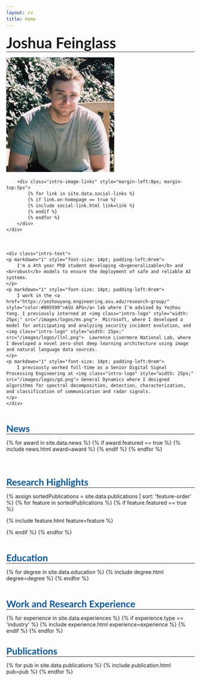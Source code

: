 ```yaml
---
layout: cv
title: Home
---
```


<div style="font-size: 40px; font-family: Lato, Arial" class="intro-title"><b>Joshua Feinglass</b></div>
<hr style="margin-left: 0; margin-top:0">

<div class="intro">
	<div class="intro-image">
		<img src="/images/prof_pic.png" style="border-radius: 2px;">

		<div class="intro-image-links" style="margin-left:0px; margin-top:5px">
			{% for link in site.data.social-links %}
			{% if link.on-homepage == true %}
			{% include social-link.html link=link %}
			{% endif %}
			{% endfor %}
		</div>
	</div>



	<div class="intro-text">
	<p markdown="1" style="font-size: 14pt; padding-left:0rem">
		I'm a 4th year PhD student developing <b>generalizable</b> and <b>robust</b> models to ensure the deployment of safe and reliable AI systems.
	</p>
	<p markdown="1" style="font-size: 14pt; padding-left:0rem">
		I work in the <a href="https://yezhouyang.engineering.asu.edu/research-group/" style="color:#005599">ASU APG</a> lab where I'm advised by Yezhou Yang. I previously interned at <img class="intro-logo" style="width: 25px;" src="/images/logos/ms.png">  Microsoft, where I developed a model for anticipating and analyzing security incident evolution, and <img class="intro-logo" style="width: 25px;" src="/images/logos/llnl.png">  Lawrence Livermore National Lab, where I developed a novel zero-shot deep learning architecture using image and natural language data sources.
	</p>
	<p markdown="1" style="font-size: 14pt; padding-left:0rem">
		I previously worked full-time as a Senior Digital Signal Processing Engineering at <img class="intro-logo" style="width: 25px;" src="/images/logos/gd.png"> General Dynamics where I designed algorithms for spectral decomposition, detection, characterization, and classification of communication and radar signals.
    </p>
 	</div>

</div>

<div style="padding-top: 30px;font-size: 25px; font-family: Lato, Arial; color: #059;" class="intro-title"><b>News</b></div>
<hr style="margin-left: 0; margin-top:0">

{% for award in site.data.news %}
{% if award.featured == true %}
{% include news.html award=award %}
{% endif %}
{% endfor %}

<div style="padding-top: 50px;font-size: 25px; font-family: Lato, Arial; color: #059;" class="intro-title"><b>Research Highlights</b></div>
<hr style="margin-left: 0; margin-top:0">

<div class="cover-wrapper">
{% assign sortedPublications = site.data.publications | sort: 'feature-order' %}
{% for feature in sortedPublications %}
{% if feature.featured == true %}

{% include feature.html feature=feature %}

{% endif %}
{% endfor %}
</div>

<div style="padding-top: 30px;font-size: 25px; font-family: Lato, Arial; color: #059;" class="intro-title"><b>Education</b></div>
<hr style="margin-left: 0; margin-top:0">

{% for degree in site.data.education %}
{% include degree.html degree=degree %}
{% endfor %}

<div style="padding-top: 30px;font-size: 25px; font-family: Lato, Arial; color: #059;" class="intro-title"><b>Work and Research Experience</b></div>
<hr style="margin-left: 0; margin-top:0">
{% for experience in site.data.experiences %}
{% if experience.type == 'industry' %}
{% include experience.html experience=experience %}
{% endif %}
{% endfor %}



<div style="padding-top: 30px;font-size: 25px; font-family: Lato, Arial; color: #059;" class="intro-title"><b>Publications</b></div>
<hr style="margin-left: 0; margin-top:0">
{% for pub in site.data.publications %}
{% include publication.html pub=pub %}
{% endfor %}
